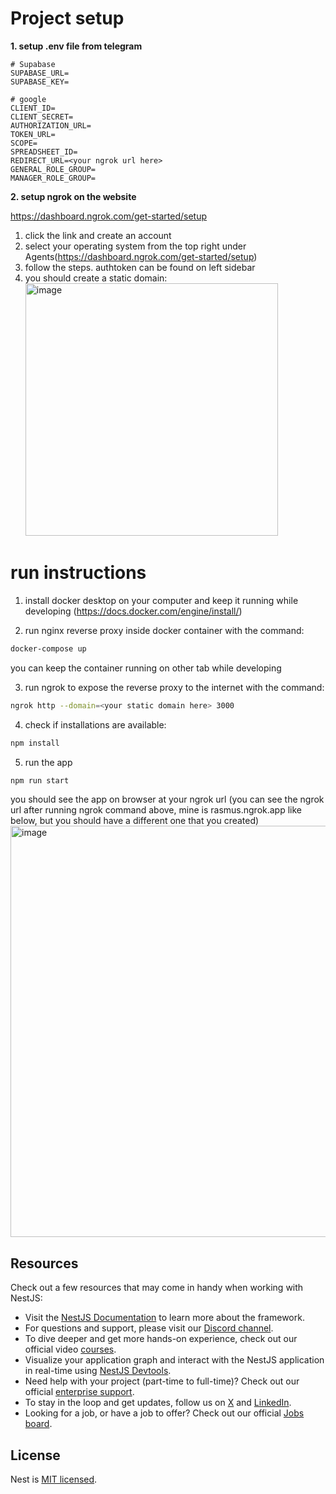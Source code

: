 # Project setup

**1. setup .env file from telegram**

```
# Supabase
SUPABASE_URL=
SUPABASE_KEY=

# google
CLIENT_ID=
CLIENT_SECRET=
AUTHORIZATION_URL=
TOKEN_URL=
SCOPE=
SPREADSHEET_ID=
REDIRECT_URL=<your ngrok url here>
GENERAL_ROLE_GROUP=
MANAGER_ROLE_GROUP=
```

**2. setup ngrok on the website**

https://dashboard.ngrok.com/get-started/setup

1. click the link and create an account
2. select your operating system from the top right under Agents(https://dashboard.ngrok.com/get-started/setup)
3. follow the steps. authtoken can be found on left sidebar
4. you should create a static domain:
   <img width="404" alt="image" src="https://github.com/user-attachments/assets/994bcebf-a3e3-44fc-b0fc-f204d536dba4">

# run instructions

1. install docker desktop on your computer and keep it running while developing (https://docs.docker.com/engine/install/)

2. run nginx reverse proxy inside docker container with the command:

```bash
docker-compose up
```

you can keep the container running on other tab while developing

3. run ngrok to expose the reverse proxy to the internet with the command:

```bash
ngrok http --domain=<your static domain here> 3000
```

4. check if installations are available:

```bash
npm install
```

5. run the app

```bash
npm run start
```

you should see the app on browser at your ngrok url
(you can see the ngrok url after running ngrok command above, mine is rasmus.ngrok.app like below, but you should have a different one that you created)
<img width="658" alt="image" src="https://github.com/user-attachments/assets/8ed33e1c-a29a-4635-b4c4-6eef895141da">

## Resources

Check out a few resources that may come in handy when working with NestJS:

- Visit the [NestJS Documentation](https://docs.nestjs.com) to learn more about the framework.
- For questions and support, please visit our [Discord channel](https://discord.gg/G7Qnnhy).
- To dive deeper and get more hands-on experience, check out our official video [courses](https://courses.nestjs.com/).
- Visualize your application graph and interact with the NestJS application in real-time using [NestJS Devtools](https://devtools.nestjs.com).
- Need help with your project (part-time to full-time)? Check out our official [enterprise support](https://enterprise.nestjs.com).
- To stay in the loop and get updates, follow us on [X](https://x.com/nestframework) and [LinkedIn](https://linkedin.com/company/nestjs).
- Looking for a job, or have a job to offer? Check out our official [Jobs board](https://jobs.nestjs.com).

## License

Nest is [MIT licensed](https://github.com/nestjs/nest/blob/master/LICENSE).
